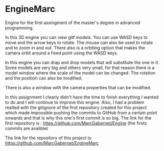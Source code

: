 # EngineMarc

Engine for the first assingment of the master's degree in advanced programming.

In this 3D engine you can view gltf models.
You can use WASD keys to move and the arrow keys to rotate.
The mouse can also be used to rotate and to zoom in and out.
There also is a orbiting option that makes the camera orbit around a fixed point using the WASD keys.

In this engine you can drap and drop models that will substitute the one in it.
Some models are very big and others very small, for that reason there is a model window where 
the scale of the model can be changed. The rotation and the position can also be modified.

There is also a window with the camera properties that can be modified.

In this assignment I clearly didn't have the time to finish everything I wanted to do and I will continue to improve this engine.
Also, I had a problem realted with the gitignore of the first repository created for this project which made impossible pushing 
the commits to GitHub from a certain point onwards and that is why this one's first commit is so big.
The link for the first repository is : https://github.com/MarcGabernet/Engine (the firsts commits are avalible)

The link for the repository of this project is: https://github.com/MarcGabernet/EngineMarc
